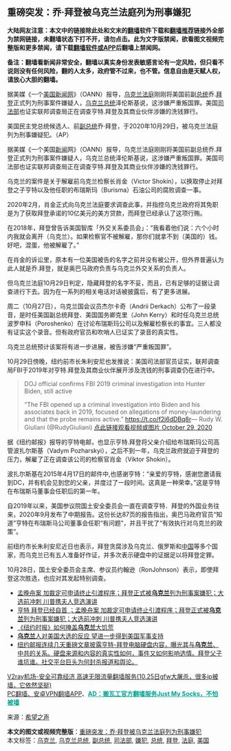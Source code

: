  <h2>重磅突发：乔·拜登被乌克兰法庭列为刑事嫌犯</h2> <p class="notice"><b>大陆网友注意：本文中的链接除此处和文末的<a href="https://github.com/bannedbook/fanqiang" >翻墙</a>软件下载和<a href="https://github.com/killgcd/justmysocks/blob/master/README.md">翻墙推荐</a>链接外全部为禁网链接，未翻墙状态下打不开，请勿点击。此为文字版禁闻，欲看图文视频完整版和更多禁闻，请下载<a href="https://github.com/bannedbook/fanqiang">翻墙软件或APP</a>后翻墙上禁闻网。</p><p>备注：翻墙看新闻非常安全，翻墙以真实身份发表敏感言论有一定风险，但只看不说则没有任何风险，翻的人太多，政府管不过来，也不管。信息自由是天赋人权，请放心大胆的翻墙。</b></p>  <div class="entry"> <p id="summary">据美媒《一个<a href="https://www.bannedbook.org/bnews/tag/%e7%be%8e%e5%9b%bd/" class="st_tag internal_tag" rel="tag" title="标签 美国 下的日志">美国</a><span class='wp_keywordlink_affiliate'><a href="https://www.bannedbook.org/" title="新闻网">新闻网</a></span>》（OANN）报导，<a href="https://www.bannedbook.org/bnews/tag/%e4%b9%8c%e5%85%8b%e5%85%b0/" class="st_tag internal_tag" rel="tag" title="标签 乌克兰 下的日志">乌克兰</a><a href="https://www.bannedbook.org/bnews/tag/%e6%b3%95%e5%ba%ad/" class="st_tag internal_tag" rel="tag" title="标签 法庭 下的日志">法庭</a>刚刚将美国前副<a href="https://www.bannedbook.org/bnews/tag/%e6%80%bb%e7%bb%9f/" class="st_tag internal_tag" rel="tag" title="标签 总统 下的日志">总统</a>乔.<a href="https://www.bannedbook.org/bnews/tag/%e6%8b%9c%e7%99%bb/" class="st_tag internal_tag" rel="tag" title="标签 拜登 下的日志">拜登</a>正式列为刑事案件嫌疑人，<a href="https://www.bannedbook.org/bnews/tag/%E4%B9%8C%E5%85%8B%E5%85%B0%E6%80%BB%E7%BB%9F/" class="st_tag internal_tag" rel="tag" title="标签 乌克兰总统 下的日志">乌克兰总统</a>泽伦斯基说，这涉嫌严重叛国罪。美国<a href="https://www.bannedbook.org/bnews/tag/%e5%8f%b8%e6%b3%95%e9%83%a8/" class="st_tag internal_tag" rel="tag" title="标签 司法部 下的日志">司法部</a>也证实联邦调查局正在调查亨特.拜登及其商业伙伴涉嫌的洗钱罪行。</p> <p id="conimg"></p> <p>美国民主党总统候选人、前<a href="https://www.bannedbook.org/bnews/tag/%e5%89%af%e6%80%bb%e7%bb%9f/" class="st_tag internal_tag" rel="tag" title="标签 副总统 下的日志">副总统</a>乔·拜登，于2020年10月29日，被乌克兰法庭列为刑事嫌疑犯。（AP）</p> <p>据美媒《一个美国<span class='wp_keywordlink_affiliate'><a href="https://www.bannedbook.org/" title="新闻">新闻</a></span>网》（OANN）报导，乌克兰法庭刚刚将美国前副总统乔.拜登正式列为刑事案件嫌疑人，乌克兰总统泽伦斯基说，这涉嫌严重叛国罪。美国司法部也证实联邦调查局正在调查亨特.拜登及其商业伙伴涉嫌的洗钱罪行。</p> <p>乌克兰的案件是关于解雇前乌克兰检察长肖金（Victor Shokin），以换取停止对拜登之子亨特以及他任职的布瑞斯玛（Burisma）石油公司的腐败调查一事。</p>  <p>2020年2月，肖金正式向乌克兰法庭要求调查此事，并指控乌克兰政府将其免职是为了获取拜登承诺的10亿美元的美方贷款，而拜登已经承认了这项行贿。</p> <p>在2018年，拜登曾告诉美国智库「外交关系委员会」：“我看着他们说：六个小时内我就会离开（乌克兰）。如果检察官不被解雇，那你们就拿不到（美国的）钱。好吧，混蛋，他被解雇了。”</p> <p>在肖金的诉讼里，原本有一位美国被告的名字之前并没有被公开，但外界普遍认为此人就是乔.拜登，就是奥巴马政府负责与乌克兰外交关系的负责人。</p> <p>但乌克兰法庭10月29日判定，隐藏拜登的名字不妥，而且，已有足够的证据让调查进行下去。因为在一系列的相关电话对话被披露后，有了更多进展。</p> <p>周二（10月27日），乌克兰国会议员杰尔卡奇（Andrii Derkach）公布了一段录音，是时任美国副总统拜登、美国国务卿克里（John Kerry）和时任乌克兰总统波罗申科（Poroshenko）在讨论布瑞斯玛公司以及解雇检察长的事宜。三人都没有证实这个录音。但有政府官员和吹哨人已证实了录音的真实性。</p>  <p>乌克兰总统预计该案将有进一步进展，被告涉嫌“严重叛国罪”。</p> <p>10月29日傍晚，纽约前市长朱利安尼也发推说：美国司法部官员证实，联邦调查局FBI于2019年对亨特.拜登及其商业伙伴展开涉及洗钱的刑事调查仍在进行中。</p> <blockquote><p>DOJ official confirms FBI 2019 criminal investigation into Hunter Biden, still active</p> <p>“The FBI opened up a criminal investigation into Biden and his associates back in 2019, focused on allegations of money-laundering and that the probe remains active.” <a href="https://t.co/f2j6dDBq8r">https://t.co/f2j6dDBq8r</a>— Rudy W. Giuliani (@RudyGiuliani) <a href="https://twitter.com/RudyGiuliani/status/1321937524210753538?ref_src=twsrc%5Etfw">点此链接观看视频或图片 October 29, 2020</a></p></blockquote> <p>据《纽约邮报》报导的亨特电邮，也显示亨特.拜登将父亲介绍给布瑞斯玛公司高管波扎尔斯基（Vadym Pozharskyi），之后不到一年，乌克兰政府就迫于拜登的压力，解雇了正在调查该公司的检察官肖金（Viktor Shokin）。</p>  <p>波扎尔斯基在2015年4月17日的邮件中,也感谢亨特：“亲爱的亨特，感谢您邀请我到DC，并有机会见到您的父亲，并度过了一段时间。这真是一种荣幸。”这是亨特在布瑞斯马董事会任职后的第一年。</p> <p>自2019年以来，美国参议院国土安全委员会一直在调查亨特．拜登的外国业务往来，2020年9月发布了中期报告。这份长达87页的报告指出，奥巴马政府官员“知道”亨特在布瑞斯马公司董事会任职“有问题”，并且干扰了“有效执行对乌克兰的政策”。</p> <p>前纽约市长朱利安尼近日也表示，拜登贪腐涉及乌克兰、俄罗斯和<span class='wp_keywordlink_affiliate'><a href="https://www.bannedbook.org/" title="中国" target="_blank">中国</a></span>等多个国家，而乌克兰已有五人准备好作证，并多次表示硬盘中的证据足以将拜登定罪。</p> <p>10月28日，国土安全委员会主席、参议员约翰逊（RonJohnson）表示，即使拜登这次胜选，也应对其发起特别调查。</p> <ul class='op-related-articles' title='相关阅读'> <li><a href='https://www.bannedbook.org/bnews/bannedvideo/20201031/1423118.html' target='_blank'>孟晚舟案 加裁定可申请终止引渡程序；拜登正式被<b>乌克兰</b>列为刑事案嫌犯；大选前冲刺 川普携夫人竞选演讲</a></li> <li><a href='https://www.bannedbook.org/bnews/bannedvideo/20201031/1423100.html' target='_blank'>亨特 拜登已经自首 ；孟晚舟案 加裁定可申请终止引渡程序；拜登正式被<b>乌克兰</b>列为刑事案嫌犯；大选前冲刺 川普携夫人竞选演讲</a></li> <li><a href='https://www.bannedbook.org/bnews/lishi/20201028/1421474.html' target='_blank'>《纽约时报》如何掩盖<b>乌克兰</b>大饥荒</a></li> <li><a href='https://www.bannedbook.org/bnews/worldnews/20201027/1420839.html' target='_blank'><b>乌克兰</b>人对美国大选的反应 望进一步得到美国军事支持</a></li> <li><a href='https://www.bannedbook.org/bnews/bannedvideo/20201024/1419328.html' target='_blank'>纽约邮报连续几天重磅文章披露亨特-拜登电脑硬盘内容，曝光其与<b>乌克兰</b>、中共的关系。硬盘来源和内容的真实性如何，事件又如何影响选情。拜登父子谁坑谁。社交平台巨头为何封杀报道和舆论。</a></li> </ul> <p class="texttj"> <a href="https://www.bannedbook.org/forum23/topic22702.html" target="_blank">V2ray机场-安全可靠经济 高速无限流量翻墙服务(10.25日gfw大屠杀，很多ip被墙，它依然坚挺)</a><br/> <a href="https://github.com/bannedbook/fanqiang/wiki/%E7%A6%81%E9%97%BB%E7%BD%91%E5%AE%89%E5%8D%93%E7%BF%BB%E5%A2%99%E6%96%B0%E9%97%BBAPP" target="_blank">PC翻墙、安卓VPN翻墙APP</a>、<span onclick="window.open('https://github.com/killgcd/justmysocks/blob/master/README.md')" style="font-weight:bold;color:#00A191;cursor:pointer;text-decoration:underline;outline:none">AD：搬瓦工官方翻墙服务Just My Socks，不怕被墙</span></p><p> 来源：<span class='wp_keywordlink_affiliate'><a href="https://www.soundofhope.org" title="希望之声" target="_blank">希望之声</a></span> </p> <a name='sharetosocial'></a>       <div><b>本文的图文或视频完整版</b>：<a href='https://www.bannedbook.org/bnews/worldnews/20201031/1423154.html'>重磅突发：乔·拜登被乌克兰法庭列为刑事嫌犯</a></div>  </div><!--END ENTRY--> <div class="postfooter"> <div>本文标签：<a href="https://www.bannedbook.org/bnews/tag/%e4%b9%8c%e5%85%8b%e5%85%b0/" rel="tag">乌克兰</a>, <a href="https://www.bannedbook.org/bnews/tag/%E4%B9%8C%E5%85%8B%E5%85%B0%E6%80%BB%E7%BB%9F/" rel="tag">乌克兰总统</a>, <a href="https://www.bannedbook.org/bnews/tag/%e5%89%af%e6%80%bb%e7%bb%9f/" rel="tag">副总统</a>, <a href="https://www.bannedbook.org/bnews/tag/%e5%8f%b8%e6%b3%95%e9%83%a8/" rel="tag">司法部</a>, <a href="https://www.bannedbook.org/bnews/tag/%e5%ab%8c%e7%8a%af/" rel="tag">嫌犯</a>, <a href="https://www.bannedbook.org/bnews/tag/%e6%80%bb%e7%bb%9f/" rel="tag">总统</a>, <a href="https://www.bannedbook.org/bnews/tag/%e6%8b%9c%e7%99%bb/" rel="tag">拜登</a>, <a href="https://www.bannedbook.org/bnews/tag/%e6%b3%95%e5%ba%ad/" rel="tag">法庭</a>, <a href="https://www.bannedbook.org/bnews/tag/%e7%be%8e%e5%9b%bd/" rel="tag">美国</a></div>  </div><!--END POSTFOOTER--> 